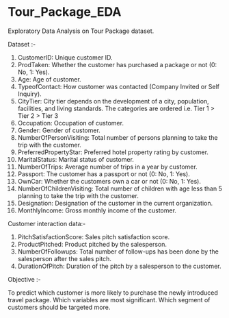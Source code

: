 # Tour_Package_EDA
Exploratory Data Analysis on Tour Package dataset.

Dataset :-

1) CustomerID: Unique customer ID.
2) ProdTaken: Whether the customer has purchased a package or not (0: No, 1: Yes).
3) Age: Age of customer.
4) TypeofContact: How customer was contacted (Company Invited or Self Inquiry).
5) CityTier: City tier depends on the development of a city, population, facilities, and living standards. The categories are ordered i.e. Tier 1 > Tier 2 > Tier 3
6) Occupation: Occupation of customer.
7) Gender: Gender of customer.
8) NumberOfPersonVisiting: Total number of persons planning to take the trip with the customer.
9) PreferredPropertyStar: Preferred hotel property rating by customer.
10) MaritalStatus: Marital status of customer.
11) NumberOfTrips: Average number of trips in a year by customer.
12) Passport: The customer has a passport or not (0: No, 1: Yes).
13) OwnCar: Whether the customers own a car or not (0: No, 1: Yes).
14) NumberOfChildrenVisiting: Total number of children with age less than 5 planning to take the trip with the customer.
15) Designation: Designation of the customer in the current organization.
16) MonthlyIncome: Gross monthly income of the customer.

Customer interaction data:-

1) PitchSatisfactionScore: Sales pitch satisfaction score.
2) ProductPitched: Product pitched by the salesperson.
3) NumberOfFollowups: Total number of follow-ups has been done by the salesperson after the sales pitch.
4) DurationOfPitch: Duration of the pitch by a salesperson to the customer.

Objective :-

To predict which customer is more likely to purchase the newly introduced travel package.
Which variables are most significant.
Which segment of customers should be targeted more.
